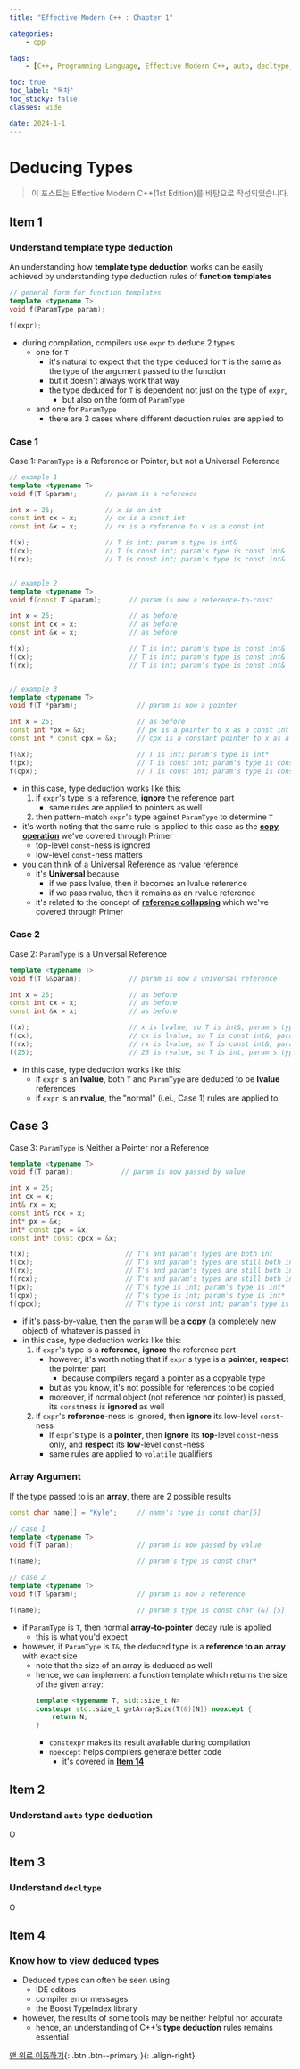 ```yaml
---
title: "Effective Modern C++ : Chapter 1"

categories:
    - cpp

tags:
    - [C++, Programming Language, Effective Modern C++, auto, decltype, Type Deduction, Function Template]

toc: true
toc_label: "목차"
toc_sticky: false
classes: wide

date: 2024-1-1
---
```


# Deducing Types

> 이 포스트는 Effective Modern C++(1st Edition)를 바탕으로 작성되었습니다.

## Item 1

### Understand template type deduction
An understanding how **template type deduction** works can be easily achieved by understanding type deduction rules of **function templates**
```c++
// general form for function templates
template <typename T>
void f(ParamType param);

f(expr);
```
- during compilation, compilers use `expr` to deduce 2 types
    * one for `T`
        + it's natural to expect that the type deduced for `T` is the same as the type of the argument passed to the function
        + but it doesn't always work that way
        + the type deduced for `T` is dependent not just on the type of `expr`,
            - but also on the form of `ParamType`
    * and one for `ParamType`
        + there are 3 cases where different deduction rules are applied to

### Case 1
Case 1: `ParamType` is a Reference or Pointer, but not a Universal Reference
```c++
// example 1
template <typename T>
void f(T &param);       // param is a reference

int x = 25;             // x is an int
const int cx = x;       // cx is a const int
const int &x = x;       // rx is a reference to x as a const int

f(x);                   // T is int; param's type is int&
f(cx);                  // T is const int; param's type is const int&
f(rx);                  // T is const int; param's type is const int&


// example 2
template <typename T>
void f(const T &param);       // param is new a reference-to-const

int x = 25;                   // as before
const int cx = x;             // as before
const int &x = x;             // as before

f(x);                         // T is int; param's type is const int&
f(cx);                        // T is int; param's type is const int&
f(rx);                        // T is int; param's type is const int&


// example 3
template <typename T>
void f(T *param);               // param is now a pointer

int x = 25;                     // as before
const int *px = &x;             // px is a pointer to x as a const int
const int * const cpx = &x;     // cpx is a constant pointer to x as a const int

f(&x);                          // T is int; param's type is int*
f(px);                          // T is const int; param's type is const int*
f(cpx);                         // T is const int; param's type is const int*; top-level const-ness is ignored
```
- in this case, type deduction works like this:
    1. if `expr`'s type is a reference, **ignore** the reference part
        + same rules are applied to pointers as well
    2. then pattern-match `expr`'s type against `ParamType` to determine `T`
- it's worth noting that the same rule is applied to this case as the [**copy operation**](https://sadoe3.github.io/cpp/primer-chapter2/#pointer-with-const) we've covered through Primer
    * top-level `const`-ness is ignored
    * low-level `const`-ness matters
- you can think of a Universal Reference as rvalue reference
    * it's **Universal** because
        + if we pass lvalue, then it becomes an lvalue reference
        + if we pass rvalue, then it remains as an rvalue reference 
    * it's related to the concept of [**reference collapsing**](https://sadoe3.github.io/cpp/primer-chapter16/#template-argument-deduction) which we've covered through Primer

### Case 2
Case 2: `ParamType` is a Universal Reference
```c++
template <typename T>
void f(T &&param);            // param is now a universal reference

int x = 25;                   // as before
const int cx = x;             // as before
const int &x = x;             // as before

f(x);                         // x is lvalue, so T is int&, param's type is also int&
f(cx);                        // cx is lvalue, so T is const int&, param's type is also const int&
f(rx);                        // rx is lvalue, so T is const int&, param's type is also const int&
f(25);                        // 25 is rvalue, so T is int, param's type is therefore int&&
```
- in this case, type deduction works like this:
    * if `expr` is an **lvalue**, both `T` and `ParamType` are deduced to be **lvalue** references
    * if `expr` is an **rvalue**, the "normal" (i.ei., Case 1) rules are applied to

## Case 3
Case 3: `ParamType` is Neither a Pointer nor a Reference
```c++
template <typename T>
void f(T param);            // param is now passed by value

int x = 25;
int cx = x;
int& rx = x;
const int& rcx = x;
int* px = &x;
int* const cpx = &x;
const int* const cpcx = &x;

f(x);                        // T's and param's types are both int
f(cx);                       // T's and param's types are still both int
f(rx);                       // T's and param's types are still both int
f(rcx);                      // T's and param's types are still both int
f(px);                       // T's type is int; param's type is int*
f(cpx);                      // T's type is int; param's type is int*
f(cpcx);                     // T's type is const int; param's type is const int*
```
- if it's pass-by-value, then the `param` will be a **copy** (a completely new object) of whatever is passed in
- in this case, type deduction works like this:
    1. if `expr`'s type is a **reference**, **ignore** the reference part
        + however, it's worth noting that if `expr`'s type is a **pointer**, **respect** the pointer part
            - because compilers regard a pointer as a copyable type
        + but as you know, it's not possible for references to be copied
        + moreover, if normal object (not reference nor pointer) is passed, its `const`ness is **ignored** as well
    2.  if `expr`'s **reference**-ness is ignored, then **ignore** its low-level `const`-ness
        + if `expr`'s type is a **pointer**, then **ignore** its **top**-level `const`-ness only, and **respect** its **low**-level `const`-ness
        + same rules are applied to `volatile` qualifiers

### Array Argument
If the type passed to is an **array**, there are 2 possible results
```c++
const char name[] = "Kyle";     // name's type is const char[5]

// case 1
template <typename T>
void f(T param);                // param is now passed by value

f(name);                        // param's type is const char*

// case 2
template <typename T>
void f(T &param);               // param is now a reference

f(name);                        // param's type is const char (&) [5]
```
- if `ParamType` is `T`, then normal **array-to-pointer** decay rule is applied
    * this is what you'd expect
- however, if `ParamType` is `T&`, the deduced type is a **reference to an array** with exact size
    * note that the size of an array is deduced as well
    * hence, we can implement a function template which returns the size of the given array:
        ```c++
        template <typename T, std::size_t N>
        constexpr std::size_t getArraySize(T(&)[N]) noexcept {
            return N;
        }
        ```
        + `constexpr` makes its result available during compilation
        + `noexcept` helps compilers generate better code
            - it's covered in [**Item 14**]()


## Item 2

### Understand `auto` type deduction
O


## Item 3

### Understand `decltype`
O


## Item 4

### Know how to view deduced types
- Deduced types can often be seen using
    * IDE editors
    * compiler error messages
    * the Boost TypeIndex library
- however, the results of some tools may be neither helpful nor accurate
	* hence, an understanding of C++’s **type deduction** rules remains essential



[맨 위로 이동하기](#){: .btn .btn--primary }{: .align-right}